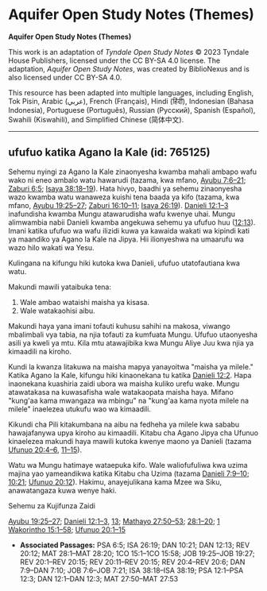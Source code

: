 # Aquifer Open Study Notes (Themes)

**Aquifer Open Study Notes (Themes)**

This work is an adaptation of *Tyndale Open Study Notes* © 2023 Tyndale House Publishers, licensed under the CC BY\-SA 4\.0 license. The adaptation, *Aquifer Open Study Notes*, was created by BiblioNexus and is also licensed under CC BY\-SA 4\.0\.

This resource has been adapted into multiple languages, including English, Tok Pisin, Arabic (عربي), French (Français), Hindi (हिंदी), Indonesian (Bahasa Indonesia), Portuguese (Português), Russian (Русский), Spanish (Español), Swahili (Kiswahili), and Simplified Chinese (简体中文).



--------------------------------

## ufufuo katika Agano la Kale (id: 765125)

Sehemu nyingi za Agano la Kale zinaonyesha kwamba mahali ambapo wafu wako ni eneo ambalo watu hawarudi (tazama, kwa mfano, [Ayubu 7:6–21](https://ref.ly/Job7:6-Job7:21); [Zaburi 6:5](https://ref.ly/Ps6:5); [Isaya 38:18–19](https://ref.ly/Isa38:18-Isa38:19)). Hata hivyo, baadhi ya sehemu zinaonyesha wazo kwamba watu wanaweza kuishi tena baada ya kifo (tazama, kwa mfano, [Ayubu 19:25–27](https://ref.ly/Job19:25-Job19:27); [Zaburi 16:10–11](https://ref.ly/Ps12:1-Ps12:3); [Isaya 26:19](https://ref.ly/Isa26:19)). [Danieli 12:1–3](https://ref.ly/Dan12:1-Dan12:3) inafundisha kwamba Mungu atawarudisha wafu kwenye uhai. Mungu alimwambia nabii Danieli kwamba angekuwa sehemu ya ufufuo huu ([12:13](https://ref.ly/Dan12:13)). Imani katika ufufuo wa wafu ilizidi kuwa ya kawaida wakati wa kipindi kati ya maandiko ya Agano la Kale na Jipya. Hii ilionyeshwa na umaarufu wa wazo hilo wakati wa Yesu.

Kulingana na kifungu hiki kutoka kwa Danieli, ufufuo utatofautiana kwa watu.

Makundi mawili yataibuka tena:

1. Wale ambao wataishi maisha ya kisasa.
2. Wale watakaohisi aibu.

Makundi haya yana imani tofauti kuhusu sahihi na makosa, viwango mbalimbali vya tabia, na njia tofauti za kumfuata Mungu. Ufufuo utaonyesha asili ya kweli ya mtu. Kila mtu atawajibika kwa Mungu Aliye Juu kwa njia ya kimaadili na kiroho.

Kundi la kwanza litakuwa na maisha mapya yanayoitwa "maisha ya milele." Katika Agano la Kale, kifungu hiki kinaonekana tu katika [Danieli 12:2](https://ref.ly/Dan12:2). Hapa inaonekana kuashiria zaidi ubora wa maisha kuliko urefu wake. Mungu atawatakasa na kuwasafisha wale watakaopata maisha haya. Mifano "kung'aa kama mwangaza wa mbingu" na "kung'aa kama nyota milele na milele" inaelezea utukufu wao wa kimaadili.

Kikundi cha Pili kitakumbana na aibu na fedheha ya milele kwa sababu hawajafanywa upya kiroho au kimaadili. Kitabu cha Agano Jipya cha Ufunuo kinaelezea makundi haya mawili kutoka kwenye maono ya Danieli (tazama [Ufunuo 20:4–6](https://ref.ly/Rev20:4-Rev20:6), [11–15](https://ref.ly/Rev20:11-Rev20:15)).

Watu wa Mungu hatimaye wataepuka kifo. Wale waliofufuliwa kwa uzima majina yao yameandikwa katika Kitabu cha Uzima (tazama [Danieli 7:9–10](https://ref.ly/Dan7:9-Dan7:10); [10:21](https://ref.ly/Dan10:21); [Ufunuo 20:12](https://ref.ly/Rev20:12)). Hakimu, anayejulikana kama Mzee wa Siku, anawatangaza kuwa wenye haki.

Sehemu za Kujifunza Zaidi

[Ayubu 19:25–27](https://ref.ly/Job19:25-Job19:27); [Danieli 12:1–3](https://ref.ly/Dan12:1-Dan12:3), [13](https://ref.ly/Dan12:13); [Mathayo 27:50–53](https://ref.ly/Matt27:50-Matt27:53); [28:1–20](https://ref.ly/Matt28:1-Matt28:20); [1 Wakorintho 15:1–58](https://ref.ly/1Cor15:1-1Cor15:58); [Ufunuo 20:1–15](https://ref.ly/Rev20:1-Rev20:15)

* **Associated Passages:** PSA 6:5; ISA 26:19; DAN 10:21; DAN 12:13; REV 20:12; MAT 28:1–MAT 28:20; 1CO 15:1–1CO 15:58; JOB 19:25–JOB 19:27; REV 20:1–REV 20:15; REV 20:11–REV 20:15; REV 20:4–REV 20:6; DAN 7:9–DAN 7:10; JOB 7:6–JOB 7:21; ISA 38:18–ISA 38:19; PSA 12:1–PSA 12:3; DAN 12:1–DAN 12:3; MAT 27:50–MAT 27:53

